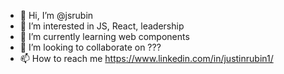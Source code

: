 - 👋 Hi, I’m @jsrubin
- 👀 I’m interested in JS, React, leadership
- 🌱 I’m currently learning web components
- 💞️ I’m looking to collaborate on ???
- 📫 How to reach me https://www.linkedin.com/in/justinrubin1/

<!---
jsrubin/jsrubin is a ✨ special ✨ repository because its `README.md` (this file) appears on your GitHub profile.
You can click the Preview link to take a look at your changes.
--->
